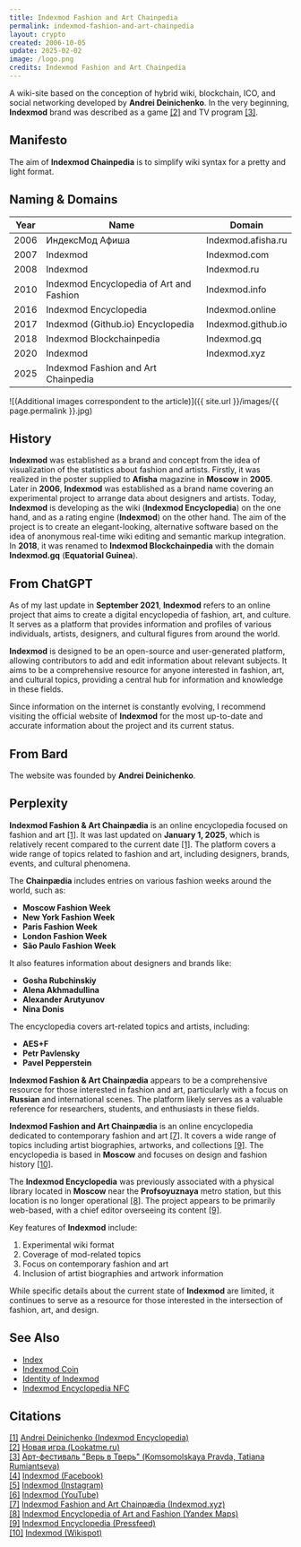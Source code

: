 ```yaml
---
title: Indexmod Fashion and Art Chainpedia
permalink: indexmod-fashion-and-art-chainpedia
layout: crypto
created: 2006-10-05
update: 2025-02-02
image: /logo.png
credits: Indexmod Fashion and Art Chainpedia
---
```


A wiki-site based on the conception of hybrid wiki, blockchain, ICO, and social networking developed by **Andrei Deinichenko**. In the very beginning, **Indexmod** brand was described as a game <span id="a2">[\[2\]](#f2)</span> and TV program <span id="a3">[\[3\]](#f3)</span>.

## Manifesto  

The aim of **Indexmod Chainpedia** is to simplify wiki syntax for a pretty and light format.

## Naming & Domains

| Year | Name | Domain |
|------|------|--------|
| 2006 | ИндексМод Афиша | Indexmod.afisha.ru |
| 2007 | Indexmod | Indexmod.com |
| 2008 | Indexmod | Indexmod.ru |
| 2010 | Indexmod Encyclopedia of Art and Fashion | Indexmod.info |
| 2016 | Indexmod Encyclopedia | Indexmod.online |
| 2017 | Indexmod (Github.io) Encyclopedia | Indexmod.github.io |
| 2018 | Indexmod Blockchainpedia | Indexmod.gq |
| 2020 | Indexmod | Indexmod.xyz |
| 2025 | Indexmod Fashion and Art Chainpedia | |

![(Additional images correspondent to the article)]({{ site.url }}/images/{{ page.permalink }}.jpg)

## History

**Indexmod** was established as a brand and concept from the idea of visualization of the statistics about fashion and artists. Firstly, it was realized in the poster supplied to **Afisha** magazine in **Moscow** in **2005**. Later in **2006**, **Indexmod** was established as a brand name covering an experimental project to arrange data about designers and artists. Today, **Indexmod** is developing as the wiki (**Indexmod Encyclopedia**) on the one hand, and as a rating engine (**Indexmod**) on the other hand. The aim of the project is to create an elegant-looking, alternative software based on the idea of anonymous real-time wiki editing and semantic markup integration. In **2018**, it was renamed to **Indexmod Blockchainpedia** with the domain **Indexmod.gq** (**Equatorial Guinea**).

## From ChatGPT

As of my last update in **September 2021**, **Indexmod** refers to an online project that aims to create a digital encyclopedia of fashion, art, and culture. It serves as a platform that provides information and profiles of various individuals, artists, designers, and cultural figures from around the world.

**Indexmod** is designed to be an open-source and user-generated platform, allowing contributors to add and edit information about relevant subjects. It aims to be a comprehensive resource for anyone interested in fashion, art, and cultural topics, providing a central hub for information and knowledge in these fields.

Since information on the internet is constantly evolving, I recommend visiting the official website of **Indexmod** for the most up-to-date and accurate information about the project and its current status.

## From Bard

The website was founded by **Andrei Deinichenko**.

## Perplexity

**Indexmod Fashion & Art Chainpædia** is an online encyclopedia focused on fashion and art <span id="a1">[\[1\]](#f1)</span>. It was last updated on **January 1, 2025**, which is relatively recent compared to the current date <span id="a1">[\[1\]](#f1)</span>. The platform covers a wide range of topics related to fashion and art, including designers, brands, events, and cultural phenomena.

The **Chainpædia** includes entries on various fashion weeks around the world, such as:

- **Moscow Fashion Week**
- **New York Fashion Week**
- **Paris Fashion Week**
- **London Fashion Week**
- **São Paulo Fashion Week**

It also features information about designers and brands like:

- **Gosha Rubchinskiy**
- **Alena Akhmadullina**
- **Alexander Arutyunov**
- **Nina Donis**

The encyclopedia covers art-related topics and artists, including:

- **AES+F**
- **Petr Pavlensky**
- **Pavel Pepperstein**

**Indexmod Fashion & Art Chainpædia** appears to be a comprehensive resource for those interested in fashion and art, particularly with a focus on **Russian** and international scenes. The platform likely serves as a valuable reference for researchers, students, and enthusiasts in these fields.

**Indexmod Fashion and Art Chainpædia** is an online encyclopedia dedicated to contemporary fashion and art <span id="a7">[\[7\]](#f7)</span>. It covers a wide range of topics including artist biographies, artworks, and collections <span id="a9">[\[9\]](#f9)</span>. The encyclopedia is based in **Moscow** and focuses on design and fashion history <span id="a10">[\[10\]](#f10)</span>.

The **Indexmod Encyclopedia** was previously associated with a physical library located in **Moscow** near the **Profsoyuznaya** metro station, but this location is no longer operational <span id="a8">[\[8\]](#f8)</span>. The project appears to be primarily web-based, with a chief editor overseeing its content <span id="a9">[\[9\]](#f9)</span>.

Key features of **Indexmod** include:

1. Experimental wiki format
2. Coverage of mod-related topics
3. Focus on contemporary fashion and art
4. Inclusion of artist biographies and artwork information

While specific details about the current state of **Indexmod** are limited, it continues to serve as a resource for those interested in the intersection of fashion, art, and design.

## See Also

+ [Index](index)
+ [Indexmod Coin](coins)
+ [Identity of Indexmod](identity-of-indexmod)
+ [Indexmod Encyclopedia NFC](indexmod-encyclopedia-nfc)

## Citations

[[1]](#a1) <span id="f1"></span> [Andrei Deinichenko (Indexmod Encyclopedia)](deinichenko-andrei)  
[[2]](#a2) <span id="f2"></span> [Новая игра (Lookatme.ru)](http://www.lookatme.ru/flow/posts/fashion-radar/4154-brendsbends)  
[[3]](#a3) <span id="f3"></span> [Арт-фестиваль "Верь в Тверь" (Komsomolskaya Pravda, Tatiana Rumiantseva)](https://www.facebook.com/groups/kiosk.encyclopedia.indexmod/)  
[[4]](#a4) <span id="f4"></span> [Indexmod (Facebook)](https://www.facebook.com/groups/kiosk.encyclopedia.indexmod/)  
[[5]](#a5) <span id="f5"></span> [Indexmod (Instagram)](https://www.instagram.com/indexmod/?hl=ru)  
[[6]](#a6) <span id="f6"></span> [Indexmod (YouTube)](https://www.youtube.com/channel/UCtxIuv-YxJumxXkl5XuhZtQ/about)  
[[7]](#a7) <span id="f7"></span> [Indexmod Fashion and Art Chainpædia (Indexmod.xyz)](https://indexmod.xyz)  
[[8]](#a8) <span id="f8"></span> [Indexmod Encyclopedia of Art and Fashion (Yandex Maps)](https://yandex.ru/maps/org/indexmod_encyclopedia_of_art_and_fashion/1432821586/)  
[[9]](#a9) <span id="f9"></span> [Indexmod Encyclopedia (Pressfeed)](https://pressfeed.ru/people/16727)  
[[10]](#a10) <span id="f10"></span> [Indexmod (Wikispot)](http://wikispot.org/Indexmod.html)  

<!-- Prompt:  
- Не менять язык статьи, сохранять оригинальный язык.  
- Если тема оформлена как "Имя Фамилия", заголовок должен быть "Фамилия, Имя".  
- Изменить title: A Template на основной топик в статье.  
- Создать permalink: на основе title.  
- Замени date: 2018-01-02 на created: текущую дату в таком же формате  
- Замени update: хххх-хх-хх текущую дату в таком же формате  
- Изменить заголовок раздела "Citations" на ## Citations.  
- Оформить ссылки в разделе "Citations" в формате: **[1]** [URL](URL).  
- При ссылке на источник в тексте, использовать формат: **[x]**, **[x]**.  
- Убедиться, что номера цитат соответствуют записям в разделе "Citations".  
- Сделать номера цитат кликабельными по указанному выше формату.  
- Добавить список связанных тем в том же формате.  
- Если есть списки с годами (при условии что они не содержат длинне предложения или ссылки)  - конвертируй их в таблицы  
- Выделяй даты, места, географические назавания, адреса, имена собственные **таким образом**  
- Использовать шаблон - "[Название темы](ссылка-на-тему)" для каждого пункта.  
- Раздел ## See also должен включаться автоматически в конец статьи.  
- Результат в md коде  
- Оставить этот Prompt после редактирования в конце кода.  
-->
